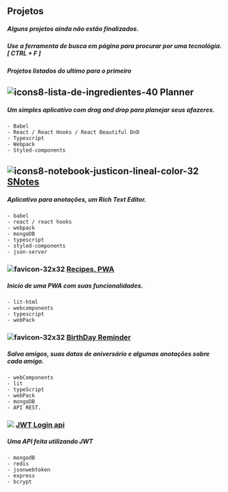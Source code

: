 <!-- ![banner](https://user-images.githubusercontent.com/88716893/164410744-1de53f9a-719d-4955-83b5-5f6787401786.png) -->

## Projetos

##### Alguns projetos ainda não estão finalizados.

##### Use a ferramenta de busca em página para procurar por uma tecnológia. [ CTRL + F ]

##### **_Projetos listados do ultimo para o primeiro_**



## ![icons8-lista-de-ingredientes-40](https://user-images.githubusercontent.com/88716893/168284556-da516648-ccdb-4d08-86b3-97a039c959ff.png) Planner

##### **Um simples aplicativo com drag and drop para planejar seus afazeres.**

    - Babel
    - React / React Hooks / React Beautiful DnD
    - Typescript
    - Webpack
    - Styled-components

## ![icons8-notebook-justicon-lineal-color-32](https://user-images.githubusercontent.com/88716893/166608554-33f3d8fb-1b1a-4414-8fa5-3b2b52dca1f9.png) [**SNotes**](./04_s_notes/)

##### Aplicativo para anotações, um Rich Text Editor.

    - babel
    - react / react hooks
    - webpack
    - mongoDB
    - typescript
    - styled-components
    - json-server

### ![favicon-32x32](https://user-images.githubusercontent.com/88716893/166608701-67e46550-6551-407d-a68f-997ddc4f5204.png) [Recipes, PWA](./03_Recipes_Notebook/)

##### Inicio de uma PWA com suas funcionalidades.

    - lit-html
    - webcomponents
    - typescript
    - webPack

### ![favicon-32x32](https://user-images.githubusercontent.com/88716893/166608816-45ad7903-c116-420c-b85e-24a976e177a4.png) [BirthDay Reminder](./02_Birthday_Reminder/)

##### Salva amigos, suas datas de aniversário e algumas anotações sobre cada amigo.

    - webComponents
    - lit
    - typeScript
    - webPack
    - mongoDB
    - API REST.

### <img src="https://img.icons8.com/bubbles/32/000000/lock-2.png"/> [JWT Login api](./01_Authentication_JWT/)

##### Uma API feita utilizando JWT

    - mongodB
    - redis
    - jsonwebtoken
    - express
    - bcrypt
